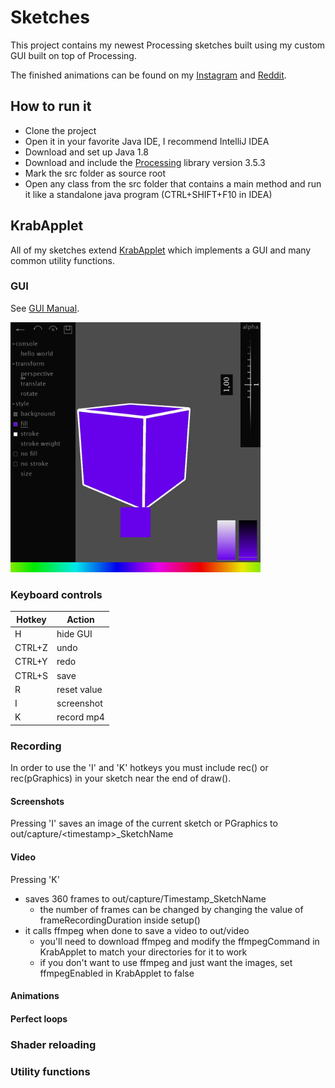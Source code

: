 # Sketches
This project contains my newest Processing sketches built using my custom GUI built on top of Processing.

The finished animations can be found on my [Instagram](https://www.instagram.com/krabcode/) and [Reddit](https://www.reddit.com/user/Simplyfire).

## How to run it
- Clone the project
- Open it in your favorite Java IDE, I recommend IntelliJ IDEA
- Download and set up Java 1.8
- Download and include the [Processing](https://processing.org/download/) library version 3.5.3
- Mark the src folder as source root
- Open any class from the src folder that contains a main method and run it like a standalone java program (CTRL+SHIFT+F10 in IDEA)

## KrabApplet
All of my sketches extend [KrabApplet](https://github.com/KrabCode/Sketches/blob/master/src/applet/KrabApplet.java) which implements a GUI and many common utility functions.

### GUI
See [GUI Manual](https://github.com/KrabCode/Sketches/blob/master/readme/GUIManual.md).

<img src="https://github.com/KrabCode/Sketches/blob/master/readme/preview.jpg?raw=true" width="400" alt="GUI">

### Keyboard controls
| Hotkey  | Action |
| ------------- | ------------- |
| H | hide GUI  |
| CTRL+Z | undo |
| CTRL+Y | redo |
| CTRL+S | save |
| R | reset value |
| I | screenshot |
| K | record mp4 |

### Recording
In order to use the 'I' and 'K' hotkeys you must include rec() or rec(pGraphics) in your sketch near the end of draw().

#### Screenshots
   Pressing 'I' saves an image of the current sketch or PGraphics to out/capture/\<timestamp\>_SketchName
#### Video
   Pressing 'K' 
   - saves 360 frames to out/capture/Timestamp_SketchName
        - the number of frames can be changed by changing the value of frameRecordingDuration inside setup()
   - it calls ffmpeg when done to save a video to out/video
        - you'll need to download ffmpeg and modify the ffmpegCommand in KrabApplet to match your directories for it to work
        - if you don't want to use ffmpeg and just want the images, set ffmpegEnabled in KrabApplet to false
#### Animations
    
#### Perfect loops

### Shader reloading

### Utility functions

